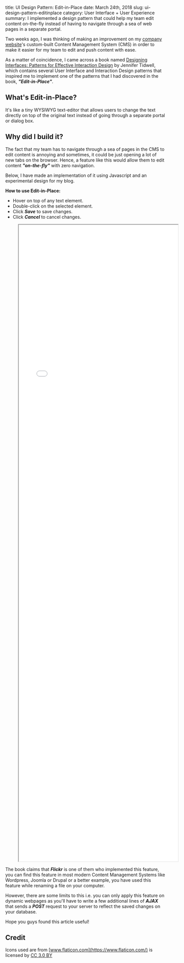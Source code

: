 title: UI Design Pattern: Edit-in-Place
date: March 24th, 2018
slug: ui-design-pattern-editinplace
category: User Interface + User Experience
summary: I implemented a design pattern that could help my team edit content on-the-fly instead of having to navigate through a sea of web pages in a separate portal.

Two weeks ago, I was thinking of making an improvement on my [company
website](https://www.kit.ae)'s custom-built Content Management System
(CMS) in order to make it easier for my team to edit and push content
with ease.

As a matter of coincidence, I came across a book named [Designing
Interfaces: Patterns for Effective Interaction
Design](http://www.designinginterfaces.com) by Jennifer Tidwell, which
contains several User Interface and Interaction Design patterns that
inspired me to implement one of the patterns that I had discovered in
the book, ***"Edit-in-Place"***.

## What's Edit-in-Place?

It's like a tiny WYSIWYG text-editor that allows users to change the
text directly on top of the original text instead of going through a
separate portal or dialog box.

## Why did I build it?

The fact that my team has to navigate through a sea of pages in the CMS
to edit content is annoying and sometimes, it could be just opening a
lot of new tabs on the browser. Hence, a feature like this would allow
them to edit content ***"on-the-fly"*** with zero navigation.

Below, I have made an implementation of it using Javascript and an
experimental design for my blog.

**How to use Edit-in-Place:**

+ Hover on top of any text element.
+ Double-click on the selected element.
+ Click ***Save*** to save changes.
+ Click ***Cancel*** to cancel changes.

<figure>
    <iframe width="500" height="1993" src="/static/projects/edit-in-place">
    </iframe>
</figure>

The book claims that ***Flickr*** is one of them who implemented this
feature, you can find this feature in most modern Content Management
Systems like Wordpress, Joomla or Drupal or a better example, you have
used this feature while renaming a file on your computer.

However, there are some limits to this i.e. you can only apply this
feature on dynamic webpages as you'll have to write a few additional
lines of ***AJAX*** that sends a ***POST*** request to your server to
reflect the saved changes on your database.

Hope you guys found this article useful!

## Credit

Icons used are from [www.flaticon.com](https://www.flaticon.com/) is licensed by [CC 3.0 BY](http://creativecommons.org/licenses/by/3.0/)
